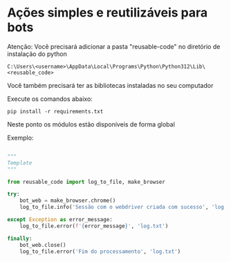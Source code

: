 # Ações simples e reutilizáveis para bots

Atenção: Você precisará adicionar a pasta "reusable-code" no diretório de instalação do python 
```
C:\Users\<username>\AppData\Local\Programs\Python\Python312\Lib\<reusable_code>
```

Você também precisará ter as bibliotecas instaladas no seu computador  

Execute os comandos abaixo:

```
pip install -r requirements.txt
```

Neste ponto os módulos estão disponíveis de forma global

Exemplo:

```python

"""
Template
"""

from reusable_code import log_to_file, make_browser

try:
    bot_web = make_browser.chrome()
    log_to_file.info('Sessão com o webdriver criada com sucesso', 'log.txt')

except Exception as error_message:
    log_to_file.error(f'{error_message}', 'log.txt')

finally:
    bot_web.close()
    log_to_file.error('Fim do processamento', 'log.txt')


```

